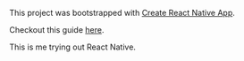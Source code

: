 This project was bootstrapped with [Create React Native App](https://github.com/react-community/create-react-native-app).

Checkout this guide [here](https://github.com/react-community/create-react-native-app/blob/master/react-native-scripts/template/README.md).

This is me trying out React Native.
